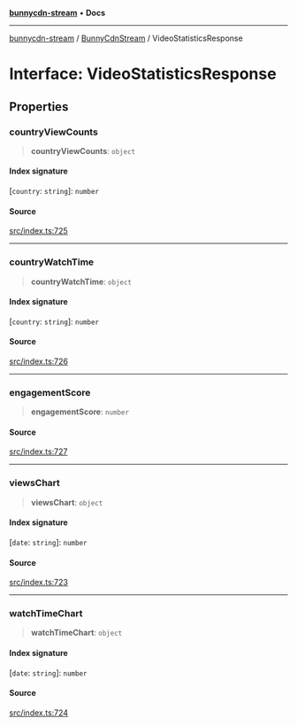 [**bunnycdn-stream**](../../../README.md) • **Docs**

***

[bunnycdn-stream](../../../globals.md) / [BunnyCdnStream](../README.md) / VideoStatisticsResponse

# Interface: VideoStatisticsResponse

## Properties

### countryViewCounts

> **countryViewCounts**: `object`

#### Index signature

 \[`country`: `string`\]: `number`

#### Source

[src/index.ts:725](https://github.com/dan-online/bunnycdn-stream/blob/d70c6fd/src/index.ts#L725)

***

### countryWatchTime

> **countryWatchTime**: `object`

#### Index signature

 \[`country`: `string`\]: `number`

#### Source

[src/index.ts:726](https://github.com/dan-online/bunnycdn-stream/blob/d70c6fd/src/index.ts#L726)

***

### engagementScore

> **engagementScore**: `number`

#### Source

[src/index.ts:727](https://github.com/dan-online/bunnycdn-stream/blob/d70c6fd/src/index.ts#L727)

***

### viewsChart

> **viewsChart**: `object`

#### Index signature

 \[`date`: `string`\]: `number`

#### Source

[src/index.ts:723](https://github.com/dan-online/bunnycdn-stream/blob/d70c6fd/src/index.ts#L723)

***

### watchTimeChart

> **watchTimeChart**: `object`

#### Index signature

 \[`date`: `string`\]: `number`

#### Source

[src/index.ts:724](https://github.com/dan-online/bunnycdn-stream/blob/d70c6fd/src/index.ts#L724)
